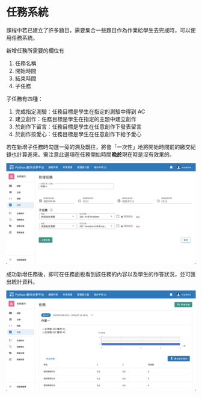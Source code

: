 # 任務系統

課程中若已建立了許多題目，需要集合一些題目作為作業給學生去完成時，可以使用任務系統。

新增任務所需要的欄位有
1. 任務名稱
2. 開始時間
3. 結束時間
4. 子任務

子任務有四種：
1. 完成指定測驗：任務目標是學生在指定的測驗中得到 AC
2. 建立創作：任務目標是學生在指定的主題中建立創作
3. 於創作下留言：任務目標是學生在任意創作下發表留言
4. 於創作按愛心：任務目標是學生在任意創作下給予愛心

若在新增子任務時勾選一旁的溯及既往，將會「一次性」地將開始時間前的繳交紀錄也計算進來。需注意此選項在任務開始時間**晚於**現在時是沒有效果的。

![新增任務示意圖](../images/new-task.png)

成功新增任務後，即可在任務面板看到該任務的內容以及學生的作答狀況，並可匯出統計資料。

![檢視任務示意圖](../images/view-task.png)
